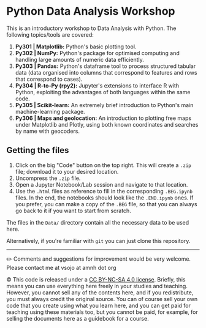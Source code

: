 # Python Data Analysis Workshop
This is an introductory workshop to Data Analysis with Python. The following topics/tools are covered:
1. **Py301 | Matplotlib:** Python's basic plotting tool.
2. **Py302 | NumPy:** Python's package for optimised computing and handling large amounts of numeric data efficiently.
3. **Py303 | Pandas:** Python's dataframe tool to process structured tabular data (data organised into columns that correspond to features and rows that correspond to cases).
4. **Py304 | R-to-Py (rpy2):** Jupyter's extensions to interface R with Python, exploiting the advantages of both languages within the same code.
5. **Py305 | Scikit-learn:** An extremely brief introduction to Python's main machine-learning package.
6. **Py306 | Maps and geolocation:** An introduction to plotting free maps under Matplotlib and Plotly, using both known coordinates and searches by name with geocoders.

## Getting the files
1. Click on the big "Code" button on the top right. This will create a `.zip` file; download it to your desired location.
2. Uncompress the `.zip` file.
3. Open a Jupyter Notebook/Lab session and navigate to that location.
4. Use the `.html` files as reference to fill in the corresponding `.BEG.ipynb` files. In the end, the notebooks should look like the `.END.ipynb` ones. If you prefer, you can make a copy of the `.BEG` file, so that you can always go back to it if you want to start from scratch.

The files in the `Data/` directory contain all the necessary data to be used here.

Alternatively, if you're familiar with `git` you can just clone this repository.

---
:pencil2: Comments and suggestions for improvement would be very welcome. Please contact me at vsojo at amnh dot org

:copyright: This code is released under a [CC BY-NC-SA 4.0 license](https://creativecommons.org/licenses/by-nc-sa/4.0/). Briefly, this means you can use everything here freely in your studies and teaching. However, you cannot sell any of the contents here, and if you redistribute, you must always credit the original source. You can of course sell your own code that you create using what you learn here, and you can get paid for teaching using these materials too, but you cannot be paid, for example, for selling the documents here as a guidebook for a course.
